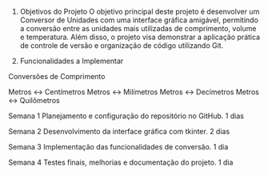 1) Objetivos do Projeto
O objetivo principal deste projeto é desenvolver um Conversor de Unidades com uma interface gráfica amigável, permitindo a conversão entre as unidades mais utilizadas de comprimento, volume e temperatura. Além disso, o projeto visa demonstrar a aplicação prática de controle de versão e organização de código utilizando Git.

2) Funcionalidades a Implementar

Conversões de Comprimento

Metros ↔ Centímetros
Metros ↔ Milímetros
Metros ↔ Decímetros
Metros ↔ Quilômetros

Semana 1	Planejamento e configuração do repositório no GitHub.	1 dias

Semana 2	Desenvolvimento da interface gráfica com tkinter.	2 dias

Semana 3	Implementação das funcionalidades de conversão.	1 dia

Semana 4	Testes finais, melhorias e documentação do projeto.	1 dia